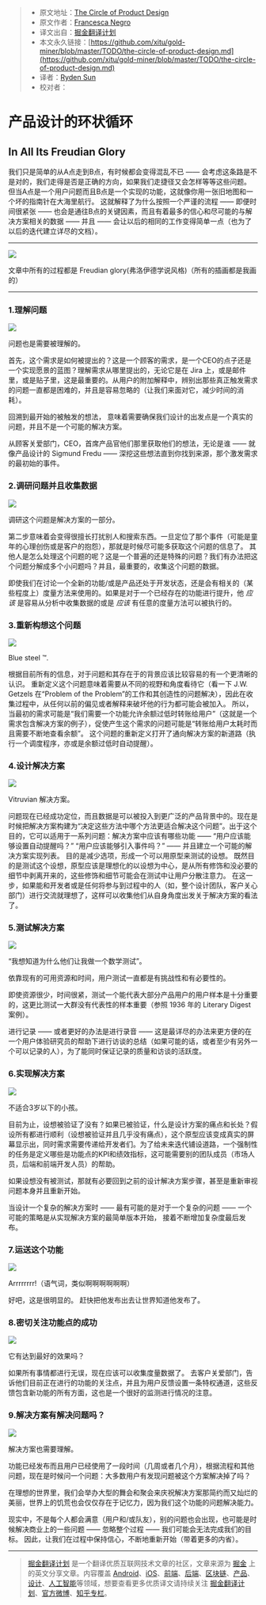 > * 原文地址：[The Circle of Product Design](https://blog.prototypr.io/the-circle-of-product-design-6c78ade2010e)
> * 原文作者：[Francesca Negro](https://blog.prototypr.io/@francine.negro?source=post_header_lockup)
> * 译文出自：[掘金翻译计划](https://github.com/xitu/gold-miner)
> * 本文永久链接：[https://github.com/xitu/gold-miner/blob/master/TODO/the-circle-of-product-design.md](https://github.com/xitu/gold-miner/blob/master/TODO/the-circle-of-product-design.md)
> * 译者：[Ryden Sun](https://github.com/rydensun)
> * 校对者：

# 产品设计的环状循环

## In All Its Freudian Glory

我们只是简单的从A点走到B点，有时候都会变得混乱不已 —— 会考虑这条路是不是对的，我们走得是否是正确的方向，如果我们走捷径又会怎样等等这些问题。
但当A点是一个用户问题而且B点是一个实现的功能，这就像你用一张旧地图和一个坏的指南针在大海里航行。
这就解释了为什么按照一个严谨的流程 —— 即便时间很紧张 —— 也会是通往B点的关键因素，而且有着最多的信心和尽可能的与解决方案相关的数据 —— 并且 —— 会让以后的相同的工作变得简单一点（也为了以后的迭代建立详尽的文档）。

* * *

![](https://cdn-images-1.medium.com/max/1000/1*WEDplgz4D0kkDU_DzwseUA.jpeg)

文章中所有的过程都是 Freudian glory(弗洛伊德学说风格)（所有的插画都是我画的）

* * *

### **1.理解问题**

![](https://cdn-images-1.medium.com/max/600/1*JDwprV_DD-4C1t5Q4DflaA.jpeg)

问题也是需要被理解的。

首先，这个需求是如何被提出的？这是一个顾客的需求，是一个CEO的点子还是一个实现愿景的蓝图？理解需求从哪里提出的，无论它是在 Jira 上，或是邮件里，或是贴子里，这是最重要的。从用户的附加解释中，辨别出那些真正触发需求的问题一直都是困难的，并且是容易忽略的（让我们来面对它，减少时间的消耗）。

回溯到最开始的被触发的想法， 意味着需要确保我们设计的出发点是一个真实的问题，并且不是一个可能的解决方案。

从顾客关爱部门，CEO，首席产品官他们那里获取他们的想法，无论是谁 —— 就像产品设计的 Sigmund Fredu —— 深挖这些想法直到你找到来源，那个激发需求的最初始的事件。

### 2.调研问题并且收集数据

![](https://cdn-images-1.medium.com/max/600/1*ddePyPmVjgUEUlCTmEQaCA.jpeg)

调研这个问题是解决方案的一部分。

第二步意味着会变得很擅长打扰别人和搜索东西。一旦定位了那个事件（可能是童年的心理创伤或是客户的抱怨），那就是时候尽可能多获取这个问题的信息了。
其他人是怎么处理这个问题的呢？这是一个普遍的还是特殊的问题？我们有办法把这个问题分解成多个小问题吗？并且，最重要的，收集这个问题的数据。

即使我们在讨论一个全新的功能/或是产品还处于开发状态，还是会有相关的（某些程度上）度量方法来使用的。如果是对于一个已经存在的功能进行提升，他 _应该_ 是容易从分析中收集数据的或是 _应该_ 有任意的度量方法可以被执行的。

### 3.重新构想这个问题
![](https://cdn-images-1.medium.com/max/600/1*eWm3VEXR8OOb7lDylpD6dg.jpeg)

Blue steel ™.

根据目前所有的信息，对于问题和其存在于的背景应该比较容易的有一个更清晰的认识。 重新定义这个问题意味着需要从不同的视野和角度看待它（看一下 J.W. Getzels 在“Problem of the Problem”的工作和其创造性的问题解决），因此在收集过程中，从任何以前的偏见或者解释来破坏他的行为都可能会被加入。
所以，当最初的需求可能是“我们需要一个功能允许余额过低时转账给用户”（这就是一个需求包含解决方案的例子），促使产生这个需求的问题可能是“转账给用户太耗时而且需要不断地查看余额”。
这个问题的重新定义打开了通向解决方案的新道路（执行一个调度程序，亦或是余额过低时自动提醒）。

### 4.设计解决方案

![](https://cdn-images-1.medium.com/max/600/1*v7DtBmuit2zTHBNyJvG0Gw.jpeg)

Vitruvian 解决方案。

问题现在已经成功定位，而且数据是可以被投入到更广泛的产品背景中的。现在是时候把解决方案构建为“决定这些方法中哪个方法更适合解决这个问题”。出于这个目的，它可以适用于一系列问题：解决方案中应该有哪些功能 —— “用户应该能够设置自动提醒吗？” “用户应该能够引入事件吗？” —— 并且建立一个可能的解决方案实现列表。 目的是减少选项，形成一个可以用原型来测试的设想。
既然目的是测试这个设想，原型应该是理想化的以设想为中心，是从所有修饰和没必要的细节中剥离开来的，这些修饰和细节可能会在测试中让用户分散注意力。
在这一步，如果能和开发者或是任何将参与到过程中的人（如，整个设计团队，客户关心部门）进行交流就理想了，这样可以收集他们从自身角度出发关于解决方案的看法了。

### 5.测试解决方案

![](https://cdn-images-1.medium.com/max/600/1*ntzjOH6hIm8Iae6jICLQng.jpeg)

“我想知道为什么他们让我做一个数学测试”。

依靠现有的可用资源和时间，用户测试一直都是有挑战性和有必要性的。

即使资源很少，时间很紧，测试一个能代表大部分产品用户的用户样本是十分重要的，这更比测试一大群没有代表性的样本重要（参照 1936 年的 Literary Digest 案例）。

进行记录 —— 或者更好的办法是进行录音 —— 这是最详尽的办法来更方便的在一个用户体验研究员的帮助下进行访谈的总结（如果可能的话，或者至少有另外一个可以记录的人），为了能同时保证记录的质量和访谈的活跃度。

### 6.实现解决方案

![](https://cdn-images-1.medium.com/max/600/1*x9iGOrNVqpGhNBbeEfdmpQ.jpeg)

不适合3岁以下的小孩。

目前为止，设想被验证了没有？如果已被验证，什么是设计方案的痛点和长处？假设所有都进行顺利（设想被验证并且几乎没有痛点），这个原型应该变成真实的屏幕显示出，同时需求需要传递给开发者们。为了给未来迭代铺设道路，一个强制性的任务是定义哪些是功能点的KPI和绩效指标，这可能需要别的团队成员（市场人员，后端和前端开发人员）的帮助。

如果设想没有被测试，那就有必要回到之前的设计解决方案步骤，甚至是重新审视问题本身并且重新开始。

当设计一个复杂的解决方案时 —— 最有可能的是对于一个复杂的问题 —— 一个可能的策略是从实现解决方案的最简单版本开始， 接着不断增加复杂度最后发布。

### 7.运送这个功能

![](https://cdn-images-1.medium.com/max/600/1*cGhQi-bu3oMSW9VR4MhWsg.jpeg)

Arrrrrrrr!（语气词，类似啊啊啊啊啊啊）

好吧，这是很明显的。 赶快把他发布出去让世界知道他发布了。

### 8.密切关注功能点的成功

![](https://cdn-images-1.medium.com/max/600/1*-iS0o-6nsFu8RnRJjL4s5A.jpeg)

它有达到最好的效果吗？

如果所有事情都进行无误，现在应该可以收集度量数据了。
去客户关爱部门，告诉他们目前正在进行的功能的关注点，并且为用户反馈设置一条特权通道，这些反馈包含新功能的所有方面，这也是一个很好的监测进行情况的注意。

### 9.解决方案有解决问题吗？

![](https://cdn-images-1.medium.com/max/600/1*_4AplAayI8PgFIj-3H3xqQ.jpeg)

解决方案也需要理解。

功能已经发布而且用户已经使用了一段时间（几周或者几个月），根据流程和其他问题，现在是时候问一个问题：大多数用户有发现问题被这个方案解决掉了吗？

在理想的世界里，我们会举办大型的舞会和聚会来庆祝解决方案那简约而又灿烂的美丽，世界上的饥荒也会仅仅存在于记忆力，因为我们这个功能的问题解决能力。

现实中，不是每个人都会满意（用户和/或队友），别的问题也会出现，也可能是时候解决商业上的一些问题 —— 忽略整个过程 —— 我们可能会无法完成我们的目标。
因此，让我们在过程中保持信心，不断地重新开始（带着更多的内省）。


---

> [掘金翻译计划](https://github.com/xitu/gold-miner) 是一个翻译优质互联网技术文章的社区，文章来源为 [掘金](https://juejin.im) 上的英文分享文章。内容覆盖 [Android](https://github.com/xitu/gold-miner#android)、[iOS](https://github.com/xitu/gold-miner#ios)、[前端](https://github.com/xitu/gold-miner#前端)、[后端](https://github.com/xitu/gold-miner#后端)、[区块链](https://github.com/xitu/gold-miner#区块链)、[产品](https://github.com/xitu/gold-miner#产品)、[设计](https://github.com/xitu/gold-miner#设计)、[人工智能](https://github.com/xitu/gold-miner#人工智能)等领域，想要查看更多优质译文请持续关注 [掘金翻译计划](https://github.com/xitu/gold-miner)、[官方微博](http://weibo.com/juejinfanyi)、[知乎专栏](https://zhuanlan.zhihu.com/juejinfanyi)。
